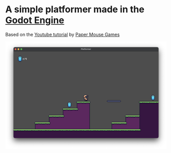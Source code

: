 # A simple platformer made in the [Godot Engine](https://godotengine.org)

Based on the [Youtube tutorial](https://www.youtube.com/watch?v=S2NG6fobarM&list=PLCcur7_Y2zTdKIQ2oM2Ec8MEfeBnAbEXT) by [Paper Mouse Games](https://www.youtube.com/@PaperMouseGames)

![Screenshot](./screenshot.png)
